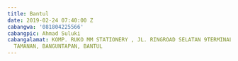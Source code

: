 ```yaml
---
title: Bantul
date: 2019-02-24 07:40:00 Z
cabangwa: '081804225566'
cabangpic: Ahmad Suluki
cabangalamat: KOMP. RUKO MM STATIONERY , JL. RINGROAD SELATAN 9TERMINAL GIWANGAN)
  TAMANAN, BANGUNTAPAN, BANTUL
---
```


